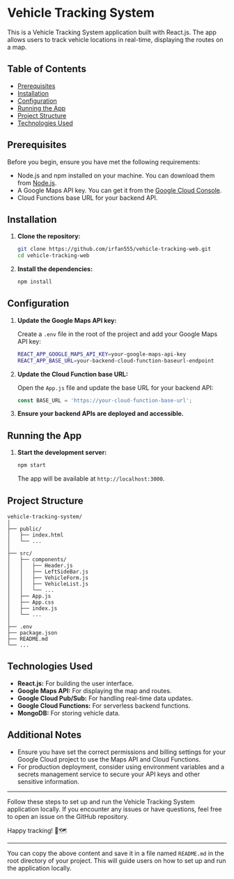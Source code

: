 # Vehicle Tracking System

This is a Vehicle Tracking System application built with React.js. The app allows users to track vehicle locations in real-time, displaying the routes on a map.

## Table of Contents

- [Prerequisites](#prerequisites)
- [Installation](#installation)
- [Configuration](#configuration)
- [Running the App](#running-the-app)
- [Project Structure](#project-structure)
- [Technologies Used](#technologies-used)

## Prerequisites

Before you begin, ensure you have met the following requirements:

- Node.js and npm installed on your machine. You can download them from [Node.js](https://nodejs.org/).
- A Google Maps API key. You can get it from the [Google Cloud Console](https://console.cloud.google.com/).
- Cloud Functions base URL for your backend API.

## Installation

1. **Clone the repository:**

   ```bash
   git clone https://github.com/irfan555/vehicle-tracking-web.git
   cd vehicle-tracking-web
   ```

2. **Install the dependencies:**

   ```bash
   npm install
   ```

## Configuration

1. **Update the Google Maps API key:**

   Create a `.env` file in the root of the project and add your Google Maps API key:

   ```bash
   REACT_APP_GOOGLE_MAPS_API_KEY=your-google-maps-api-key
   REACT_APP_BASE_URL=your-backend-cloud-function-baseurl-endpoint
   ```

2. **Update the Cloud Function base URL:**

   Open the `App.js` file and update the base URL for your backend API:

   ```js
   const BASE_URL = 'https://your-cloud-function-base-url';
   ```

3. **Ensure your backend APIs are deployed and accessible.**

## Running the App

1. **Start the development server:**

   ```bash
   npm start
   ```

   The app will be available at `http://localhost:3000`.

## Project Structure

```
vehicle-tracking-system/
│
├── public/
│   ├── index.html
│   └── ...
│
├── src/
│   ├── components/
│   │   ├── Header.js
│   │   ├── LeftSideBar.js
│   │   ├── VehicleForm.js
│   │   ├── VehicleList.js
│   │   └── ...
│   ├── App.js
│   ├── App.css
│   ├── index.js
│   └── ...
│
├── .env
├── package.json
├── README.md
└── ...
```

## Technologies Used

- **React.js:** For building the user interface.
- **Google Maps API:** For displaying the map and routes.
- **Google Cloud Pub/Sub:** For handling real-time data updates.
- **Google Cloud Functions:** For serverless backend functions.
- **MongoDB:** For storing vehicle data.

## Additional Notes

- Ensure you have set the correct permissions and billing settings for your Google Cloud project to use the Maps API and Cloud Functions.
- For production deployment, consider using environment variables and a secrets management service to secure your API keys and other sensitive information.

---

Follow these steps to set up and run the Vehicle Tracking System application locally. If you encounter any issues or have questions, feel free to open an issue on the GitHub repository.

Happy tracking! 🚗🗺️

---

You can copy the above content and save it in a file named `README.md` in the root directory of your project. This will guide users on how to set up and run the application locally.